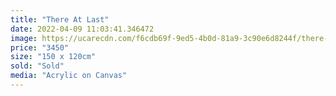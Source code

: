 ```yaml
---
title: "There At Last"
date: 2022-04-09 11:03:41.346472
image: https://ucarecdn.com/f6cdb69f-9ed5-4b0d-81a9-3c90e6d8244f/there-at-last.jpg
price: "3450"
size: "150 x 120cm"
sold: "Sold"
media: "Acrylic on Canvas"
---
```


